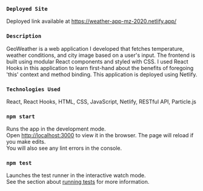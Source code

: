 ### `Deployed Site`
Deployed link available at https://weather-app-mz-2020.netlify.app/

### `Description`
GeoWeather is a web application I developed that fetches temperature, weather conditions, and city image based on a user's input. The frontend is built using modular React components and styled with CSS. I used React Hooks in this application to learn first-hand about the benefits of foregoing 'this' context and method binding. This application is deployed using Netlify.

### `Technologies Used`
React, React Hooks, HTML, CSS, JavaScript, Netlify, RESTful API, Particle.js

### `npm start`
Runs the app in the development mode.<br />
Open [http://localhost:3000](http://localhost:3000) to view it in the browser.
The page will reload if you make edits.<br />
You will also see any lint errors in the console.

### `npm test`
Launches the test runner in the interactive watch mode.<br />
See the section about [running tests](https://facebook.github.io/create-react-app/docs/running-tests) for more information.
